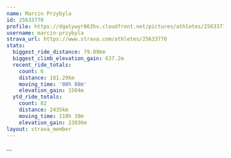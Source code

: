 ```yaml
---
name: Marcin Przybyla
id: 25633770
profile: https://dgalywyr863hv.cloudfront.net/pictures/athletes/25633770/12947173/2/large.jpg
username: marcin-przybyla
strava_url: https://www.strava.com/athletes/25633770
stats:
  biggest_ride_distance: 79.09km
  biggest_climb_elevation_gain: 637.2m
  recent_ride_totals:
    count: 6
    distance: 181.29km
    moving_time: '08h 08m'
    elevation_gain: 1504m
  ytd_ride_totals:
    count: 82
    distance: 2435km
    moving_time: 119h 39m
    elevation_gain: 23036m
layout: strava_member
--- 
```

...
